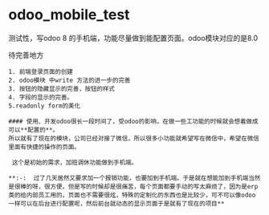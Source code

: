 # odoo_mobile_test
测试性，写odoo 8 的手机端，功能尽量做到能配置页面。odoo模块对应的是8.0

待完善地方
```
1. 前端登录页面的创建
2. odoo模块 中write 方法的进一步的完善
3. 按钮的隐藏显示的完善，按钮的样式
4. 字段的显示的完善。
5.readonly form的美化
```
```
#### 使用、开发odoo很长一段时间了，受odoo的影响，在做一些工功能的时候就会想着做成可以**配置的**。
所以就有了现在的模块，公司已经对接了微信，所以很多小功能就希望写在微信中，希望在微信里面有快捷的操作的页面。
	 
 这个是初始的需求，加班调休功能做到手机端。
 
**:-:  过了几天居然又要求加一个报销功能，也要加到手机端。于是就在想能加到手机端当然是很棒的呀，很方便，但是写的时候却是很痛苦，每个页面都要手动的写太麻烦了，因为是erp类的给内部员工用的，页面也不需要很炫，特殊的定制化的东西也是比较少，可不可以像odoo一样可以在后台进行配置呢，然后前台就动态的显示页面于是就有了现在的项目**

```
